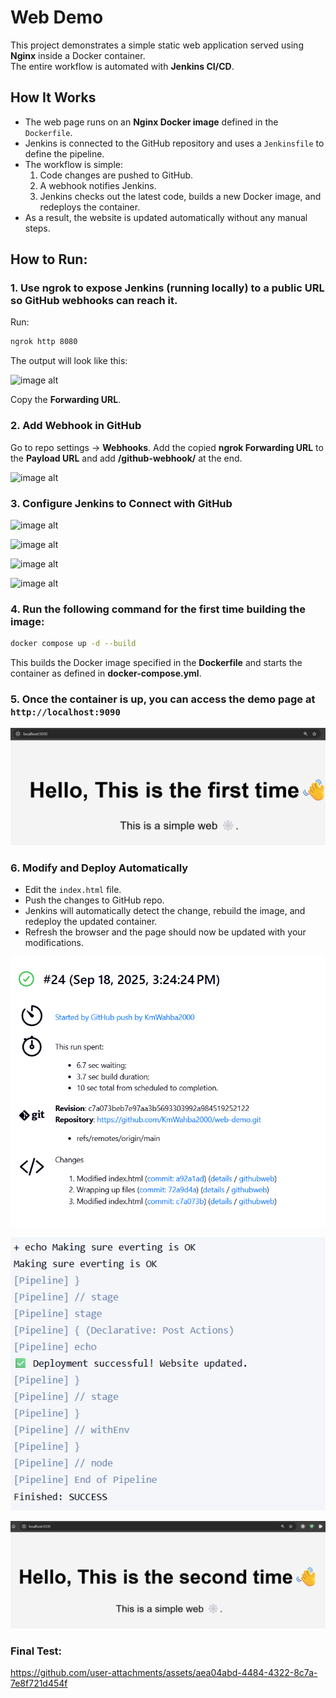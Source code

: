 # Web Demo
This project demonstrates a simple static web application served using **Nginx** inside a Docker container.  
The entire workflow is automated with **Jenkins CI/CD**.

## How It Works
- The web page runs on an **Nginx Docker image** defined in the `Dockerfile`.
- Jenkins is connected to the GitHub repository and uses a `Jenkinsfile` to define the pipeline.
- The workflow is simple:
  1. Code changes are pushed to GitHub.
  2. A webhook notifies Jenkins.
  3. Jenkins checks out the latest code, builds a new Docker image, and redeploys the container.
- As a result, the website is updated automatically without any manual steps.

## How to Run:

### 1. Use **ngrok** to expose Jenkins (running locally) to a public URL so GitHub webhooks can reach it.

Run:
```bash
ngrok http 8080
````

The output will look like this:

![image alt](https://github.com/KmWahba2000/web-demo/blob/29ea23c272f12762521c7ce42f08ea07dad6805d/Assets/1.png)

Copy the **Forwarding URL**.

### 2. Add Webhook in GitHub

Go to repo settings → **Webhooks**.
Add the copied **ngrok Forwarding URL** to the **Payload URL** and add **/github-webhook/** at the end.

![image alt](https://github.com/KmWahba2000/web-demo/blob/6958f12f91bbf0240159f6361da3adc9db927f4e/Assets/2.png)

### 3. Configure Jenkins to Connect with GitHub

![image alt](https://github.com/KmWahba2000/web-demo/blob/6958f12f91bbf0240159f6361da3adc9db927f4e/Assets/3.png)

![image alt](https://github.com/KmWahba2000/web-demo/blob/6958f12f91bbf0240159f6361da3adc9db927f4e/Assets/4.png)

![image alt](https://github.com/KmWahba2000/web-demo/blob/6958f12f91bbf0240159f6361da3adc9db927f4e/Assets/5.png)

![image alt](https://github.com/KmWahba2000/web-demo/blob/6958f12f91bbf0240159f6361da3adc9db927f4e/Assets/6.png)

### 4. Run the following command for the first time building the image:

```bash
docker compose up -d --build
```

This builds the Docker image specified in the **Dockerfile** and starts the container as defined in **docker-compose.yml**.

### 5. Once the container is up, you can access the demo page at `http://localhost:9090`

![image alt](https://github.com/KmWahba2000/web-demo/blob/6958f12f91bbf0240159f6361da3adc9db927f4e/Assets/7.png)

### 6. Modify and Deploy Automatically

* Edit the `index.html` file.
* Push the changes to GitHub repo.
* Jenkins will automatically detect the change, rebuild the image, and redeploy the updated container.
* Refresh the browser and the page should now be updated with your modifications.

![image alt](https://github.com/KmWahba2000/web-demo/blob/6958f12f91bbf0240159f6361da3adc9db927f4e/Assets/8.png)

![image alt](https://github.com/KmWahba2000/web-demo/blob/6958f12f91bbf0240159f6361da3adc9db927f4e/Assets/9.png)

![image alt](https://github.com/KmWahba2000/web-demo/blob/6958f12f91bbf0240159f6361da3adc9db927f4e/Assets/11.png)

### Final Test:

https://github.com/user-attachments/assets/aea04abd-4484-4322-8c7a-7e8f721d454f